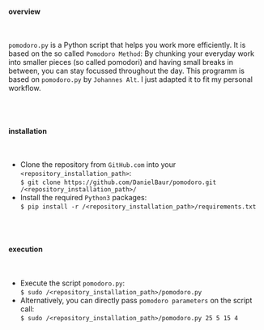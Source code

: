 
#### overview ####

<br>

`pomodoro.py` is a Python script that helps you work more efficiently.
It is based on the so called `Pomodoro Method`:
By chunking your everyday work into smaller pieces (so called pomodori) and having small breaks in between, you can stay focussed throughout the day.
This programm is based on `pomodoro.py` by `Johannes Alt`. I just adapted it to fit my personal workflow.


<br>
<br>

#### installation ####

<br>

- Clone the repository from `GitHub.com` into your `<repository_installation_path>`:<br>
`$ git clone https://github.com/DanielBaur/pomodoro.git /<repository_installation_path>/`
- Install the required `Python3` packages:<br>
`$ pip install -r /<repository_installation_path>/requirements.txt`

<br>
<br>

#### execution ####

<br>

- Execute the script `pomodoro.py`:<br>
`$ sudo /<repository_installation_path>/pomodoro.py`
- Alternatively, you can directly pass `pomodoro parameters` on the script call:<br>
`$ sudo /<repository_installation_path>/pomodoro.py 25 5 15 4`

<br>
<br>

